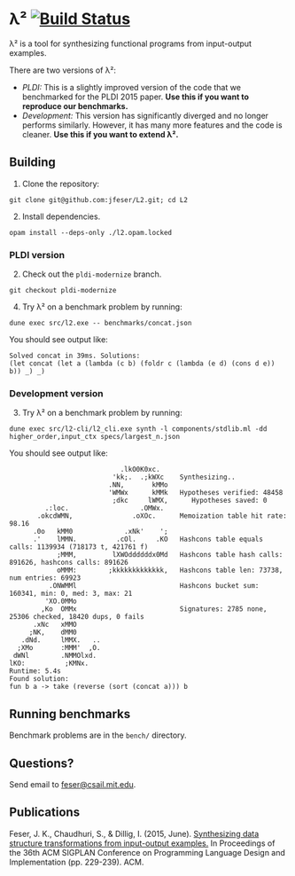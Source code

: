# λ² [![Build Status](https://travis-ci.org/jfeser/L2.svg?branch=master)](https://travis-ci.org/jfeser/L2)
λ² is a tool for synthesizing functional programs from input-output examples.

There are two versions of λ²:
 - *PLDI:* This is a slightly improved version of the code that we benchmarked for the PLDI 2015 paper. **Use this if you want to reproduce our benchmarks.**
 - *Development:* This version has significantly diverged and no longer performs similarly. However, it has many more features and the code is cleaner. **Use this if you want to extend λ².**

## Building

1. Clone the repository:

``` shell
git clone git@github.com:jfeser/L2.git; cd L2
```

2. Install dependencies.

``` shell
opam install --deps-only ./l2.opam.locked
```

### PLDI version

2. Check out the `pldi-modernize` branch.

``` shell
git checkout pldi-modernize
```

4. Try λ² on a benchmark problem by running:

```shell
dune exec src/l2.exe -- benchmarks/concat.json
```

You should see output like:

``` text
Solved concat in 39ms. Solutions:
(let concat (let a (lambda (c b) (foldr c (lambda (e d) (cons d e)) b)) _) _)
```

### Development version

3. Try λ² on a benchmark problem by running:

```shell
dune exec src/l2-cli/l2_cli.exe synth -l components/stdlib.ml -dd higher_order,input_ctx specs/largest_n.json
```

You should see output like:

``` text
                            .lkO0K0xc.
                          'kk;.  .;kWXc    Synthesizing..
                         .NN,       kMMo
                         'WMWx      kMMk   Hypotheses verified: 48458
                          ;dkc     lWMX,      Hypotheses saved: 0
         .:loc.                  .OMWx.
       .okcdWMN,               .oXOc.      Memoization table hit rate: 98.16
      .0o   kMM0             .xNk'    ';
      .'    lMMN.          .cOl.     .KO   Hashcons table equals calls: 1139934 (718173 t, 421761 f)
            ;MMM,         lXWOddddddx0Md   Hashcons table hash calls: 891626, hashcons calls: 891626
            oMMM:        ;kkkkkkkkkkkkk,   Hashcons table len: 73738, num entries: 69923
          .ONWMMl                          Hashcons bucket sum: 160341, min: 0, med: 3, max: 21
         'XO.0MMo
        ,Ko  OMMx                          Signatures: 2785 none, 25306 checked, 18420 dups, 0 fails
      .xNc   xMMO
     ;NK,    dMM0
   .dNd.     lMMX.   ..
  ;XMo       :MMM'  ,O.
 dWNl        .NMMOlxd.
lKO:          ;KMNx.
Runtime: 5.4s
Found solution:
fun b a -> take (reverse (sort (concat a))) b
```

## Running benchmarks

Benchmark problems are in the `bench/` directory.

## Questions?

Send email to feser@csail.mit.edu.

## Publications

Feser, J. K., Chaudhuri, S., & Dillig, I. (2015, June). [Synthesizing data structure transformations from input-output examples.](http://dl.acm.org/citation.cfm?id=2737977) In Proceedings of the 36th ACM SIGPLAN Conference on Programming Language Design and Implementation (pp. 229-239). ACM.
